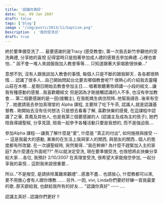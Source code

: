 ```yaml
---
title: '認識你真好'
date: Tue, 09 Jan 2007
draft: false
tags: ['blog']
image : "/img/posts/2013/11/baptism.png"
Description  : '我的受洗日'
draft: true
---
```

終於要準備受洗了.... 最要感謝的是Tracy (感受教會), 第一次我去新竹參觀他的受洗典禮, 分享她的喜悅 記得當時只是抱著參加成人禮的感覺去參加典禮..心裡也害怕..
" 該不會一堆人來說服我加入教會等等.... 只知道跟著大家唱歌很快樂..."

意想不到, 沒有人跟我談加入教會的事情, 每個人只是不斷的跟我聊天.. 各各都很熱情.... 認識了很多人...自己開始問起台北要去哪個教會呢?? 很熱心的介紹我去靈糧山莊在木柵....星期日開始去教會參加主日.... 唱著歌聽著牧師講一小段的經文...讓我有種感動的感覺...我喜歡聽經文 但是因為才剛接觸認識的人不多, 也沒有參加教會.... 第二個要感謝的是一田(接觸主), 在我乾媽生病住院時..他幫我禱告..後來有空了.. 她邀請我去參加真理堂的 Alpha 課程, 主要除了吃下午茶, 認識人,就是認識基督教.. 剛開始去沒有任何想法 只是想去看看了解, 喜歡快樂的感覺, 在這課程中認識了之華, 貴鳳及其他人, 也是我第三個要感謝的人 (認識主及成為主的孩子), 她們陪我導讀聖經, 分享見證, 陪我一起參予各種活動只要是我想的, 而不是強迫我.... 

參加Alpha 課程---讓我了解什麼是"愛", 什麼是 "真正的付出", 如何施捨與接受 ---- 這是我最大的感動, 漸漸的在生活上我與家人的關西, 與朋友的關西...個人的態度都有所改變. 在一次讀聖經時, 突然覺得..."我在幹麻? 為什麼不趕緊加入主的家庭? 為什麼還在外面呢??" 所以就決定受洗, 現在要準備受洗, 也很想將此快樂分享給大家....各位, 我預計 2/10/2007 在真理堂受洗, 很希望大家能撥空參加, 一起分享我的喜悅... 這對我來說很重要...

所以.."不是撥空, 是請排除萬難來觀禮"...感激不盡... 也請放心, 什麼教都可以來, 更不用擔心會有人跟你傳教.......
另外..一田, vivi, Linda你們要好好練一首我最愛的歌..那天獻給我, 也獻給我所有的好友.... "認識你真好" ---- ....

認識主真好...認識你們更好 !!